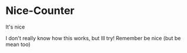# Nice-Counter
It's nice

I don't really know how this works, but Ill try!
Remember be nice (but be mean too)
